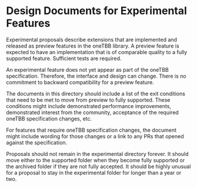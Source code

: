 # Design Documents for Experimental Features

Experimental proposals describe extensions that are implemented and
released as preview features in the oneTBB library. A preview
feature is expected to have an implementation that is of comparable quality
to a fully supported feature. Sufficient tests are required.

An experimental feature does not yet appear as part of the oneTBB 
specification. Therefore, the interface and design can change.
There is no commitment to backward compatibility for a preview
feature.

The documents in this directory 
should include a list of the exit conditions that need to be met to move from
preview to fully supported. These conditions might include demonstrated
performance improvements, demonstrated interest from the community,
acceptance of the required oneTBB specification changes, etc. 

For features that require oneTBB specification changes, the document might
include wording for those changes or a link to any PRs that opened
against the specification.

Proposals should not remain in the experimental directory forever.
It should move either to the
supported folder when they become fully supported or the archived 
folder if they are not fully accepted. It should be highly unusual for 
a proposal to stay in the experimental folder for longer than a year or 
two.
